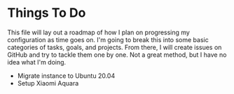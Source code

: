 # Things To Do
This file will lay out a roadmap of how I plan on progressing my configuration
as time goes on. I'm going to break this into some basic categories of tasks,
goals, and projects. From there, I will create issues on GitHub and try to
tackle them one by one. Not a great method, but I have no idea what I'm doing.

- Migrate instance to Ubuntu 20.04
- Setup Xiaomi Aquara